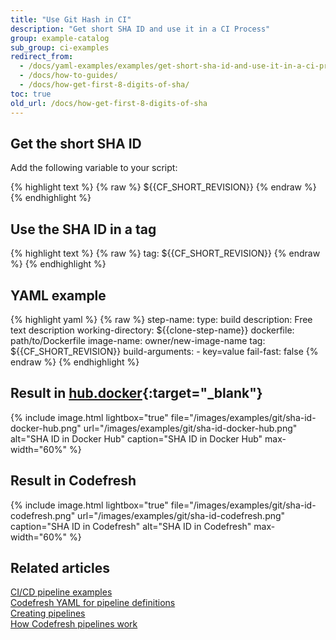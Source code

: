 ```yaml
---
title: "Use Git Hash in CI"
description: "Get short SHA ID and use it in a CI Process"
group: example-catalog
sub_group: ci-examples
redirect_from:
  - /docs/yaml-examples/examples/get-short-sha-id-and-use-it-in-a-ci-process/
  - /docs/how-to-guides/
  - /docs/how-get-first-8-digits-of-sha/
toc: true
old_url: /docs/how-get-first-8-digits-of-sha
---
```


## Get the short SHA ID
Add the following variable to your script:

{% highlight text %}
{% raw %}
${{CF_SHORT_REVISION}} 
{% endraw %}
{% endhighlight %}


## Use the SHA ID in a tag


{% highlight text %}
{% raw %}
tag: ${{CF_SHORT_REVISION}} 
{% endraw %}
{% endhighlight %}


## YAML example

{% highlight yaml %}
{% raw %}
step-name:
  type: build
  description: Free text description
  working-directory: ${{clone-step-name}}
  dockerfile: path/to/Dockerfile
  image-name: owner/new-image-name
  tag: ${{CF_SHORT_REVISION}}
  build-arguments:
    - key=value
  fail-fast: false 
{% endraw %}
{% endhighlight %}

## Result in [hub.docker](https://hub.docker.com){:target="_blank"}

{% include image.html 
lightbox="true" 
file="/images/examples/git/sha-id-docker-hub.png" 
url="/images/examples/git/sha-id-docker-hub.png"
alt="SHA ID in Docker Hub"
caption="SHA ID in Docker Hub"
max-width="60%"
%}

## Result in Codefresh

{% include image.html 
lightbox="true" 
file="/images/examples/git/sha-id-codefresh.png" 
url="/images/examples/git/sha-id-codefresh.png"
caption="SHA ID in Codefresh"
alt="SHA ID in Codefresh"
max-width="60%"
%}


## Related articles 
[CI/CD pipeline examples]({{site.baseurl}}/docs/example-catalog/examples/#ci-examples)  
[Codefresh YAML for pipeline definitions]({{site.baseurl}}/docs/pipelines/what-is-the-codefresh-yaml/)    
[Creating pipelines]({{site.baseurl}}/docs/pipelines/pipelines/)  
[How Codefresh pipelines work]({{site.baseurl}}/docs/pipelines/introduction-to-codefresh-pipelines/)  